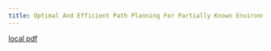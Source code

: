 ```yaml
---
title: Optimal And Efficient Path Planning For Partially Known Environments
---
```


[local pdf](../../../pdfs/optimal-and-efficient-path-planning-for-partially-known-environments.pdf)